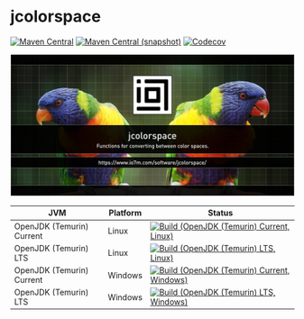 jcolorspace
===

[![Maven Central](https://img.shields.io/maven-central/v/com.io7m.jcolorspace/com.io7m.jcolorspace.svg?style=flat-square)](http://search.maven.org/#search%7Cga%7C1%7Cg%3A%22com.io7m.jcolorspace%22)
[![Maven Central (snapshot)](https://img.shields.io/nexus/s/https/s01.oss.sonatype.org/com.io7m.jcolorspace/com.io7m.jcolorspace.svg?style=flat-square)](https://s01.oss.sonatype.org/content/repositories/snapshots/com/io7m/jcolorspace/)
[![Codecov](https://img.shields.io/codecov/c/github/io7m/jcolorspace.svg?style=flat-square)](https://codecov.io/gh/io7m/jcolorspace)

![jcolorspace](./src/site/resources/jcolorspace.jpg?raw=true)

| JVM | Platform | Status |
|-----|----------|--------|
| OpenJDK (Temurin) Current | Linux | [![Build (OpenJDK (Temurin) Current, Linux)](https://img.shields.io/github/actions/workflow/status/io7m/jcolorspace/main.linux.temurin.current.yml)](https://github.com/io7m/jcolorspace/actions?query=workflow%3Amain.linux.temurin.current)|
| OpenJDK (Temurin) LTS | Linux | [![Build (OpenJDK (Temurin) LTS, Linux)](https://img.shields.io/github/actions/workflow/status/io7m/jcolorspace/main.linux.temurin.lts.yml)](https://github.com/io7m/jcolorspace/actions?query=workflow%3Amain.linux.temurin.lts)|
| OpenJDK (Temurin) Current | Windows | [![Build (OpenJDK (Temurin) Current, Windows)](https://img.shields.io/github/actions/workflow/status/io7m/jcolorspace/main.windows.temurin.current.yml)](https://github.com/io7m/jcolorspace/actions?query=workflow%3Amain.windows.temurin.current)|
| OpenJDK (Temurin) LTS | Windows | [![Build (OpenJDK (Temurin) LTS, Windows)](https://img.shields.io/github/actions/workflow/status/io7m/jcolorspace/main.windows.temurin.lts.yml)](https://github.com/io7m/jcolorspace/actions?query=workflow%3Amain.windows.temurin.lts)|
